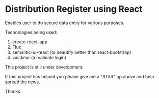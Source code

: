 # Distribution Register using React

Enables user to do secure data entry for various purposes.

Technologies being used:
1. create-react-app
2. Flux
3. semantic-ui-react (to beautify better than react-bootstrap)
4. validator (to validate login)

This project is still under development.



 
If this project has helped you please give me a "STAR" up above and help spread the news.

Thanks.